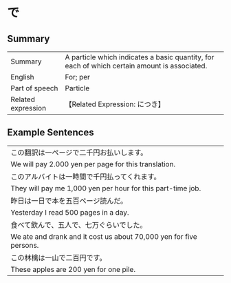 # で

## Summary

<table><tr>   <td>Summary</td>   <td>A particle which indicates a basic quantity, for each of which certain amount is associated.</td></tr><tr>   <td>English</td>   <td>For; per</td></tr><tr>   <td>Part of speech</td>   <td>Particle</td></tr><tr>   <td>Related expression</td>   <td>【Related Expression: につき】</td></tr></table>

## Example Sentences

<table><tr><td>この翻訳は一ページで二千円お払いします。</td></tr><tr><td>We will pay 2.000 yen per page for this translation.</td></tr><tr><td>このアルバイトは一時間で千円払ってくれます。</td></tr><tr><td>They will pay me 1,000 yen per hour for this part-time job.</td></tr><tr><td>昨日は一日で本を五百ページ読んだ。</td></tr><tr><td>Yesterday I read 500 pages in a day.</td></tr><tr><td>食べて飲んで、五人で、七万ぐらいでした。</td></tr><tr><td>We ate and drank and it cost us about 70,000 yen for five persons.</td></tr><tr><td>この林檎は一山で二百円です。</td></tr><tr><td>These apples are 200 yen for one pile.</td></tr></table>

